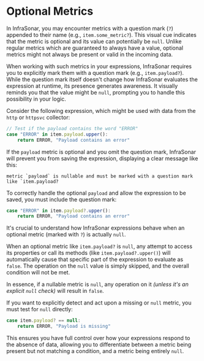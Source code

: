 # Optional Metrics

In InfraSonar, you may encounter metrics with a question mark (`?`) appended to their name (e.g., `item.some_metric?`). This visual cue indicates that the metric is optional and its value can potentially be `null`. Unlike regular metrics which are guaranteed to always have a value, optional metrics might not always be present or valid in the incoming data.

When working with such metrics in your expressions, InfraSonar requires you to explicitly mark them with a question mark (e.g., `item.payload?`). While the question mark itself doesn't change how InfraSonar evaluates the expression at runtime, its presence generates awareness. It visually reminds you that the value might be `null`, prompting you to handle this possibility in your logic.

Consider the following expression, which might be used with data from the `http` or `httpsvc` collector:

```javascript
// Test if the payload contains the word "ERROR"
case "ERROR" in item.payload.upper():
    return ERROR, "Payload contains an error"
```

If the `payload` metric is optional and you omit the question mark, InfraSonar will prevent you from saving the expression, displaying a clear message like this:

```
metric `payload` is nullable and must be marked with a question mark like `item.payload?
```

To correctly handle the optional `payload` and allow the expression to be saved, you must include the question mark:

```javascript
case "ERROR" in item.payload?.upper():
    return ERROR, "Payload contains an error"
```

It's crucial to understand how InfraSonar expressions behave when an optional metric (marked with `?`) is actually `null`.

When an optional metric like `item.payload?` is `null`, any attempt to access its properties or call its methods (like `item.payload?.upper()`) will automatically cause that specific part of the expression to evaluate as `false`. The operation on the `null` value is simply skipped, and the overall condition will not be met.

In essence, if a nullable metric is `null`, any operation on it _(unless it's an explicit `null` check)_ will result in `false`.

 If you want to explicitly detect and act upon a missing or `null` metric, you must test for `null` directly:

```javascript
case item.payload? == null:
    return ERROR, "Payload is missing"
```

This ensures you have full control over how your expressions respond to the absence of data, allowing you to differentiate between a metric being present but not matching a condition, and a metric being entirely `null`.
